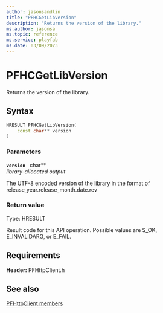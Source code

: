 ```yaml
---
author: jasonsandlin
title: "PFHCGetLibVersion"
description: "Returns the version of the library."
ms.author: jasonsa
ms.topic: reference
ms.service: playfab
ms.date: 03/09/2023
---
```


# PFHCGetLibVersion  

Returns the version of the library.  

## Syntax  
  
```cpp
HRESULT PFHCGetLibVersion(  
    const char** version  
)  
```  
  
### Parameters  
  
**`version`** &nbsp; char**  
*library-allocated output*  
  
The UTF-8 encoded version of the library in the format of release_year.release_month.date.rev  
  
  
### Return value
Type: HRESULT
  
Result code for this API operation. Possible values are S_OK, E_INVALIDARG, or E_FAIL.
  
  
## Requirements  
  
**Header:** PFHttpClient.h
  
## See also  
[PFHttpClient members](../pfhttpclient_members.md)  

  
  
